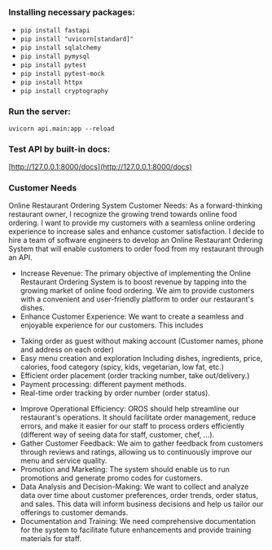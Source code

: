 ### Installing necessary packages:  
* `pip install fastapi`
* `pip install "uvicorn[standard]"`  
* `pip install sqlalchemy`  
* `pip install pymysql`
* `pip install pytest`
* `pip install pytest-mock`
* `pip install httpx`
* `pip install cryptography`
### Run the server:
`uvicorn api.main:app --reload`
### Test API by built-in docs:
[http://127.0.0.1:8000/docs](http://127.0.0.1:8000/docs)
### Customer Needs
Online Restaurant Ordering System
Customer Needs:
As a forward-thinking restaurant owner, I recognize the growing trend towards online food ordering. I
want to provide my customers with a seamless online ordering experience to increase sales and enhance
customer satisfaction. I decide to hire a team of software engineers to develop an Online Restaurant
Ordering System that will enable customers to order food from my restaurant through an API.
- Increase Revenue: The primary objective of implementing the Online Restaurant Ordering System
is to boost revenue by tapping into the growing market of online food ordering. We aim to provide
customers with a convenient and user-friendly platform to order our restaurant's dishes.
- Enhance Customer Experience: We want to create a seamless and enjoyable experience for our
customers. This includes
+ Taking order as guest without making account (Customer names, phone and address on
each order)
+ Easy menu creation and exploration Including dishes, ingredients, price, calories, food
category (spicy, kids, vegetarian, low fat, etc.)
+ Efficient order placement (order tracking number, take out/delivery.)
+ Payment processing: different payment methods.
+ Real-time order tracking by order number (order status).
- Improve Operational Efficiency: OROS should help streamline our restaurant's operations. It
should facilitate order management, reduce errors, and make it easier for our staff to process
orders efficiently (different way of seeing data for staff, customer, chef, …).
- Gather Customer Feedback: We aim to gather feedback from customers through reviews and
ratings, allowing us to continuously improve our menu and service quality.
- Promotion and Marketing: The system should enable us to run promotions and generate promo
codes for customers.
- Data Analysis and Decision-Making: We want to collect and analyze data over time about
customer preferences, order trends, order status, and sales. This data will inform business
decisions and help us tailor our offerings to customer demands.
- Documentation and Training: We need comprehensive documentation for the system to
facilitate future enhancements and provide training materials for staff.